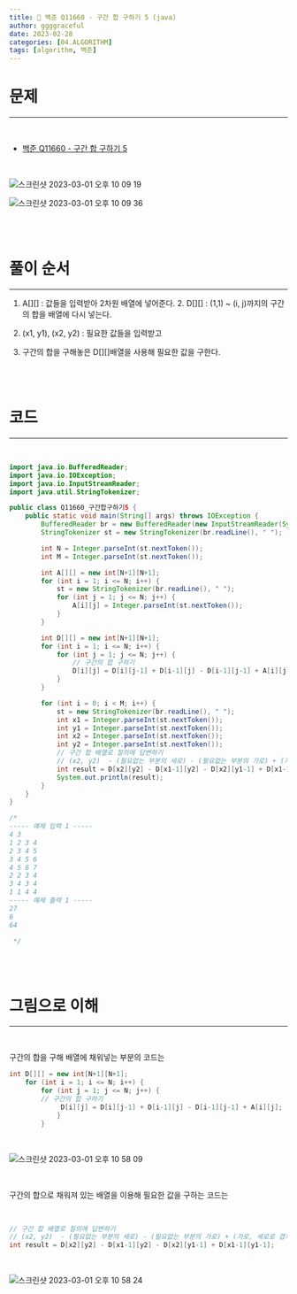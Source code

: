 ```yaml
---
title: 🐣 백준 Q11660 - 구간 합 구하기 5 (java)
author: ggggraceful
date: 2023-02-28
categories: [04.ALGORITHM]
tags: [algorithm, 백준]
---
```


# 문제

---

<br/>

- [백준 Q11660 - 구간 합 구하기 5](https://www.acmicpc.net/problem/11660)

<br/>

![스크린샷 2023-03-01 오후 10 09 19](https://user-images.githubusercontent.com/109974940/222148453-7cf64a3b-393f-48e5-a019-562ca140df1b.png)

![스크린샷 2023-03-01 오후 10 09 36](https://user-images.githubusercontent.com/109974940/222148464-182bd323-80cc-485e-ae33-12426b9266bc.png)

<br/>
<br/>

# 풀이 순서

---

1. A[][] : 값들을 입력받아 2차원 배열에 넣어준다.
   2. D[][] : (1,1) ~ (i, j)까지의 구간의 합을 배열에 다시 넣는다.

3. (x1, y1), (x2, y2) : 필요한 값들을 입력받고
4. 구간의 합을 구해놓은 D[][]배열을 사용해 필요한 값을 구한다.

<br/>
<br/>

# 코드

---

<br/>

```java
import java.io.BufferedReader;
import java.io.IOException;
import java.io.InputStreamReader;
import java.util.StringTokenizer;

public class Q11660_구간합구하기5 {
	public static void main(String[] args) throws IOException {
		BufferedReader br = new BufferedReader(new InputStreamReader(System.in));
		StringTokenizer st = new StringTokenizer(br.readLine(), " ");

		int N = Integer.parseInt(st.nextToken());
		int M = Integer.parseInt(st.nextToken());

		int A[][] = new int[N+1][N+1];
		for (int i = 1; i <= N; i++) {
			st = new StringTokenizer(br.readLine(), " ");
            for (int j = 1; j <= N; j++) {
                A[i][j] = Integer.parseInt(st.nextToken());
            }
		}

		int D[][] = new int[N+1][N+1];
        for (int i = 1; i <= N; i++) {
			for (int j = 1; j <= N; j++) {
				// 구간의 합 구하기
				D[i][j] = D[i][j-1] + D[i-1][j] - D[i-1][j-1] + A[i][j];
			}
		}

		for (int i = 0; i < M; i++) {
			st = new StringTokenizer(br.readLine(), " ");
			int x1 = Integer.parseInt(st.nextToken());
			int y1 = Integer.parseInt(st.nextToken());
			int x2 = Integer.parseInt(st.nextToken());
			int y2 = Integer.parseInt(st.nextToken());
			// 구간 합 배열로 질의에 답변하기
			// (x2, y2)  - (필요없는 부분의 세로) - (필요없는 부분의 가로) + (가로, 세로로 겹치는 부분)
			int result = D[x2][y2] - D[x1-1][y2] - D[x2][y1-1] + D[x1-1][y1-1];
			System.out.println(result);
		}
	}
}

/*
----- 예제 입력 1 -----
4 3
1 2 3 4
2 3 4 5
3 4 5 6
4 5 6 7
2 2 3 4
3 4 3 4
1 1 4 4
----- 예제 출력 1 -----
27
6
64

 */
```

<br/>
<br/>

# 그림으로 이해

---

<br/>

구간의 합을 구해 배열에 채워넣는 부분의 코드는

```java
int D[][] = new int[N+1][N+1];
	for (int i = 1; i <= N; i++) {
		for (int j = 1; j <= N; j++) {
		// 구간의 합 구하기
			 D[i][j] = D[i][j-1] + D[i-1][j] - D[i-1][j-1] + A[i][j];
			}
		}
```

<br/>

![스크린샷 2023-03-01 오후 10 58 09](https://user-images.githubusercontent.com/109974940/222161626-dfdb206c-d9ee-4414-afb6-c155073f888d.png)

<br/>

구간의 합으로 채워져 있는 배열을 이용해 
필요한 값을 구하는 코드는

<br/>

```java
// 구간 합 배열로 질의에 답변하기
// (x2, y2)  - (필요없는 부분의 세로) - (필요없는 부분의 가로) + (가로, 세로로 겹치는 부분)
int result = D[x2][y2] - D[x1-1][y2] - D[x2][y1-1] + D[x1-1][y1-1];
```

<br/>

![스크린샷 2023-03-01 오후 10 58 24](https://user-images.githubusercontent.com/109974940/222161647-f949f224-bd63-48ca-a270-b32387a6cea6.png)

<br/>
<br/>

